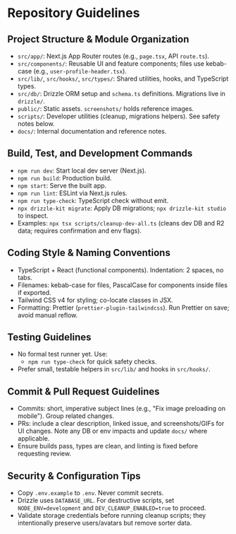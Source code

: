 # Repository Guidelines

## Project Structure & Module Organization
- `src/app/`: Next.js App Router routes (e.g., `page.tsx`, API `route.ts`).
- `src/components/`: Reusable UI and feature components; files use kebab-case (e.g., `user-profile-header.tsx`).
- `src/lib/`, `src/hooks/`, `src/types/`: Shared utilities, hooks, and TypeScript types.
- `src/db/`: Drizzle ORM setup and `schema.ts` definitions. Migrations live in `drizzle/`.
- `public/`: Static assets. `screenshots/` holds reference images.
- `scripts/`: Developer utilities (cleanup, migrations helpers). See safety notes below.
- `docs/`: Internal documentation and reference notes.

## Build, Test, and Development Commands
- `npm run dev`: Start local dev server (Next.js).
- `npm run build`: Production build.
- `npm start`: Serve the built app.
- `npm run lint`: ESLint via Next.js rules.
- `npm run type-check`: TypeScript check without emit.
- `npx drizzle-kit migrate`: Apply DB migrations; `npx drizzle-kit studio` to inspect.
- Examples: `npx tsx scripts/cleanup-dev-all.ts` (cleans dev DB and R2 data; requires confirmation and env flags).

## Coding Style & Naming Conventions
- TypeScript + React (functional components). Indentation: 2 spaces, no tabs.
- Filenames: kebab-case for files, PascalCase for components inside files if exported.
- Tailwind CSS v4 for styling; co-locate classes in JSX.
- Formatting: Prettier (`prettier-plugin-tailwindcss`). Run Prettier on save; avoid manual reflow.

## Testing Guidelines
- No formal test runner yet. Use:
  - `npm run type-check` for quick safety checks.
- Prefer small, testable helpers in `src/lib/` and hooks in `src/hooks/`.

## Commit & Pull Request Guidelines
- Commits: short, imperative subject lines (e.g., "Fix image preloading on mobile"). Group related changes.
- PRs: include a clear description, linked issue, and screenshots/GIFs for UI changes. Note any DB or env impacts and update `docs/` where applicable.
- Ensure builds pass, types are clean, and linting is fixed before requesting review.

## Security & Configuration Tips
- Copy `.env.example` to `.env`. Never commit secrets.
- Drizzle uses `DATABASE_URL`. For destructive scripts, set `NODE_ENV=development` and `DEV_CLEANUP_ENABLED=true` to proceed.
- Validate storage credentials before running cleanup scripts; they intentionally preserve users/avatars but remove sorter data.
